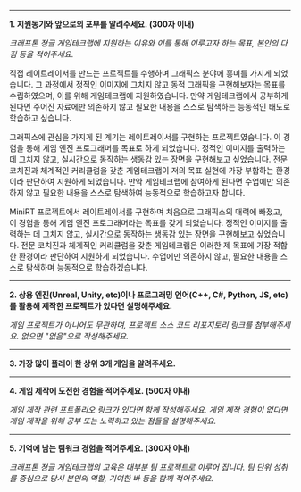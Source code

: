 
---

**1. 지원동기와 앞으로의 포부를 알려주세요. (300자 이내)**

_크래프톤 정글 게임테크랩에 지원하는 이유와 이를 통해 이루고자 하는 목표, 본인의 다짐 등을 적어주세요._

 직접 레이트레이서를 만드는 프로젝트를 수행하며 그래픽스 분야에 흥미를 가지게 되었습니다. 그 과정에서 정적인 이미지에 그치지 않고 동적 그래픽을 구현해보자는 목표를 수립하였으며, 이를 위해 게임테크랩에 지원하였습니다. 
 만약 게임테크랩에서 공부하게 된다면 주어진 자료에만 의존하지 않고 필요한 내용을 스스로 탐색하는 능동적인 태도로 학습하고 싶습니다.

 그래픽스에 관심을 가지게 된 계기는 레이트레이서를 구현하는 프로젝트였습니다. 이 경험을 통해 게임 엔진 프로그래머를 목표로 하게 되었습니다. 정적인 이미지를 출력하는 데 그치지 않고, 실시간으로 동작하는 생동감 있는 장면을 구현해보고 싶었습니다. 전문 코치진과 체계적인 커리큘럼을 갖춘 게임테크랩이 저의 목표 실현에 가장 부합하는 환경이라 판단하여 지원하게 되었습니다.
  만약 게임테크랩에 참여하게 된다면 수업에만 의존하지 않고 필요한 내용을 스스로 탐색하여 능동적으로 학습하고자 합니다.
 
MiniRT 프로젝트에서 레이트레이서를 구현하며 처음으로 그래픽스의 매력에 빠졌고, 이 경험을 통해 게임 엔진 프로그래머라는 목표를 갖게 되었습니다. 정적인 이미지를 출력하는 데 그치지 않고, 실시간으로 동작하는 생동감 있는 장면을 구현해보고 싶었습니다. 전문 코치진과 체계적인 커리큘럼을 갖춘 게임테크랩은 이러한 제 목표에 가장 적합한 환경이라 판단하여 지원하게 되었습니다. 수업에만 의존하지 않고, 필요한 내용을 스스로 탐색하며 능동적으로 학습하겠습니다.

---

**2. 상용 엔진(Unreal, Unity, etc)이나 프로그래밍 언어(C++, C#, Python, JS, etc)를 활용해 제작한 프로젝트가 있다면 설명해주세요.**  

_게임 프로젝트가 아니어도 무관하며, 프로젝트 소스 코드 리포지토리 링크를 첨부해주세요. 없으면 "없음"으로 작성해주세요._

---

**3. 가장 많이 플레이 한 상위 3개 게임을 알려주세요.**

---

**4. 게임 제작에 도전한 경험을 적어주세요. (500자 이내)**

_게임 제작 관련 포트폴리오 링크가 있다면 함께 작성해주세요. 게임 제작 경험이 없다면 게임 제작을 위해 공부 또는 노력하고 있는 점들을 설명해주세요._

---

**5. 기억에 남는 팀워크 경험을 적어주세요. (300자 이내)**

_크래프톤 정글 게임테크랩의 교육은 대부분 팀 프로젝트로 이루어 집니다. 팀 단위 성취를 중심으로 당시 본인의 역할, 기여한 바 등을 함께 적어주세요._